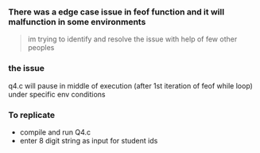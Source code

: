 ### There was a edge case issue in feof function and it will malfunction in some environments
> im trying to identify and resolve the issue with help of few other peoples

### the issue
q4.c will pause in middle of execution (after 1st iteration of feof while loop) under specific env conditions

### To replicate
- compile and run Q4.c
- enter 8 digit string as input for student ids 

